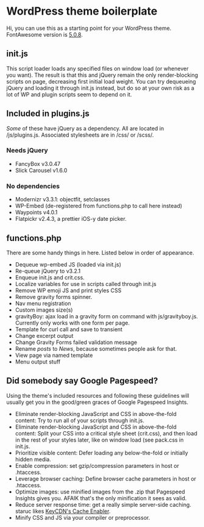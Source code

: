 <h1>WordPress theme boilerplate</h1>

<p>Hi, you can use this as a starting point for your WordPress theme. FontAwesome version is <a href="https://fontawesome.com/icons" target="_blank">5.0.8</a>.</p>

<h2>init.js</h2>
<p>This script loader loads any specified files on window load (or whenever you want). The result is that this and jQuery remain the only render-blocking scripts on page, decreasing first initial load weight. You can try dequeueing jQuery and loading it through init.js instead, but do so at your own risk as a lot of WP and plugin scripts seem to depend on it.</p>


<h2>Included in plugins.js</h2>
<p><i>Some</i> of these have jQuery as a dependency. All are located in /js/plugins.js. Associated stylesheets are in /css/ or /scss/.</p>

<h3>Needs jQuery</h3>
<ul>
	<li>FancyBox v3.0.47</li>
	<li>Slick Carousel v1.6.0</li>
</ul>

<h3>No dependencies</h3>
<ul>
	<li>Modernizr v3.3.1: objectfit, setclasses</li>
	<li>WP-Embed (de-registered from functions.php to call here instead)</li>
	<li>Waypoints v4.0.1</li>
	<li>Flatpickr v2.4.3, a prettier iOS-y date picker.</li>
</ul>

<h2>functions.php</h2>
<p>There are some handy things in here. Listed below in order of appearance.</p>
<ul>
	<li>Dequeue wp-embed JS (loaded via init.js)</li>
	<li>Re-queue jQuery to v3.2.1</li>
	<li>Enqueue init.js and crit.css.</li>
	<li>Localize variables for use in scripts called through init.js</li>
	<li>Remove WP emoji JS and print styles CSS</li>
	<li>Remove gravity forms spinner.</li>
	<li>Nav menu registration</li>
	<li>Custom images size(s)</li>
	<li>gravityBoy: ajax load in a gravity form on command with js/gravityboy.js. Currently only works with one form per page.</li>
	<li>Template for curl call and save to transient</li>
	<li>Change excerpt output</li>
	<li>Change Gravity Forms failed validation message</li>
	<li>Rename <i>posts</i> to <i>News</i>, because sometimes people ask for that.</li>
	<li>View page via named template</li>
	<li>Menu output stuff</li>
</ul>

<h2>Did somebody say Google Pagespeed?</h2>
<p>Using the theme's included resources and following these guidelines will usually get you in the good/green graces of Google Pagespeed Insights.</p>
<ul>
	<li>Eliminate render-blocking JavaScript and CSS in above-the-fold content: Try to run all of your scripts through init.js.</li>
	<li>Eliminate render-blocking JavaScript and CSS in above-the-fold content: Split your CSS into a critical style sheet (crit.css), and then load in the rest of your styles later, like on window load (see pack.css in init.js.</li>
	<li>Prioritize visible content: Defer loading any below-the-fold or initially hidden media.</li>
	<li>Enable compression: set gzip/compression parameters in host or .htaccess.</li>
	<li>Leverage browser caching: Define browser cache parameters in host or .htaccess.</li>
	<li>Optimize images: use minified images from the .zip that Pagespeed Insights gives you. AFAIK that's the only minification it sees as valid.</li>
	<li>Reduce server response time: get a really simple server-side caching. staruc likes <a href="https://wordpress.org/plugins/cache-enabler/" target="_blank">KeyCDN's Cache Enabler</a>.</li>
	<li>Minify CSS and JS via your compiler or preprocessor.</li>
</ul>


